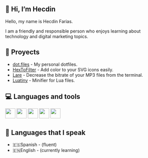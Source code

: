 ## 👋 Hi, I’m Hecdin

Hello, my name is Hecdin Farias.

I am a friendly and responsible person who enjoys learning about technology and digital marketing topics.

## 📝 Proyects

* [dot.files](https://github.com/farias-hecdin/dot.files) - My personal dotfiles.
* [HexToFilter](https://github.com/farias-hecdin/HexToFilter) - Add color to your SVG icons easily.
* [Lare](https://github.com/farias-hecdin/Lare) - Decrease the bitrate of your MP3 files from the terminal.
* [Luatiny](https://github.com/farias-hecdin/Luatiny) - Minifier for Lua files.

## 💻 Languages and tools

<p align="left">
  <a href="#"><img width="32px" src="https://img.icons8.com/color/2x/bash.png"></a>
  <a href="#"><img width="32px" src="https://img.icons8.com/color/2x/html-5.png"/></a>
  <a href="#"><img width="32px" src="https://img.icons8.com/color/2x/css3.png"/></a>
  <a href="#"><img width="32px" src="https://img.icons8.com/color/2x/javascript.png"/></a>
  <a href="#"><img width="32px" src="https://img.icons8.com/color/2x/python.png"/></a>
</p>

## 💬 Languages that I speak

* 🇪🇸Spanish - (fluent)
* 🇪🇳English - (currently learning)
